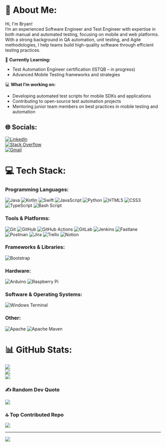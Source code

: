 # 💫 About Me:
Hi, I'm Bryan!  
I’m an experienced Software Engineer and Test Engineer with expertise in both manual and automated testing, focusing on mobile and web platforms. With a strong background in QA automation, unit testing, and Agile methodologies, I help teams build high-quality software through efficient testing practices.  

🌱 **Currently Learning:**  
- Test Automation Engineer certification (ISTQB – in progress)  
- Advanced Mobile Testing frameworks and strategies  

💻 **What I’m working on:**  
- Developing automated test scripts for mobile SDKs and applications  
- Contributing to open-source test automation projects  
- Mentoring junior team members on best practices in mobile testing and automation  

## 🌐 Socials:
[![LinkedIn](https://img.shields.io/badge/LinkedIn-%230077B5.svg?logo=linkedin&logoColor=white)](https://www.linkedin.com/in/bryancervantes/)  
[![Stack Overflow](https://img.shields.io/badge/-Stackoverflow-FE7A16?logo=stack-overflow&logoColor=white)](https://stackoverflow.com/users/29274297)  
[![Gmail](https://img.shields.io/badge/-Gmail-red?style=flat&logo=Gmail&logoColor=white)](mailto:byncvn@gmail.com)  

# 💻 Tech Stack:

### Programming Languages:
![Java](https://img.shields.io/badge/java-%23ED8B00.svg?style=for-the-badge&logo=openjdk&logoColor=white)
![Kotlin](https://img.shields.io/badge/kotlin-%237F52FF.svg?style=for-the-badge&logo=kotlin&logoColor=white)
![Swift](https://img.shields.io/badge/swift-F54A2A?style=for-the-badge&logo=swift&logoColor=white)
![JavaScript](https://img.shields.io/badge/javascript-%23323330.svg?style=for-the-badge&logo=javascript&logoColor=%23F7DF1E)
![Python](https://img.shields.io/badge/python-3670A0?style=for-the-badge&logo=python&logoColor=ffdd54)
![HTML5](https://img.shields.io/badge/html5-%23E34F26.svg?style=for-the-badge&logo=html5&logoColor=white)
![CSS3](https://img.shields.io/badge/css3-%231572B6.svg?style=for-the-badge&logo=css3&logoColor=white)
![TypeScript](https://img.shields.io/badge/typescript-%23007ACC.svg?style=for-the-badge&logo=typescript&logoColor=white)
![Bash Script](https://img.shields.io/badge/bash_script-%23121011.svg?style=for-the-badge&logo=gnu-bash&logoColor=white)

### Tools & Platforms:
![Git](https://img.shields.io/badge/git-%23F05033.svg?style=for-the-badge&logo=git&logoColor=white)
![GitHub](https://img.shields.io/badge/github-%23121011.svg?style=for-the-badge&logo=github&logoColor=white)
![GitHub Actions](https://img.shields.io/badge/github%20actions-%232671E5.svg?style=for-the-badge&logo=githubactions&logoColor=white)
![GitLab](https://img.shields.io/badge/gitlab-%23181717.svg?style=for-the-badge&logo=gitlab&logoColor=white)
![Jenkins](https://img.shields.io/badge/jenkins-%232C5263.svg?style=for-the-badge&logo=jenkins&logoColor=white)
![Fastlane](https://img.shields.io/badge/fastlane-%2382bd4e.svg?style=for-the-badge&logo=fastlane&logoColor=black)
![Postman](https://img.shields.io/badge/Postman-FF6C37?style=for-the-badge&logo=postman&logoColor=white)
![Jira](https://img.shields.io/badge/jira-%230A0FFF.svg?style=for-the-badge&logo=jira&logoColor=white)
![Trello](https://img.shields.io/badge/Trello-%23026AA7.svg?style=for-the-badge&logo=Trello&logoColor=white)
![Notion](https://img.shields.io/badge/Notion-%23000000.svg?style=for-the-badge&logo=notion&logoColor=white)

### Frameworks & Libraries:
![Bootstrap](https://img.shields.io/badge/bootstrap-%238511FA.svg?style=for-the-badge&logo=bootstrap&logoColor=white)

### Hardware:
![Arduino](https://img.shields.io/badge/-Arduino-00979D?style=for-the-badge&logo=Arduino&logoColor=white)
![Raspberry Pi](https://img.shields.io/badge/-Raspberry_Pi-C51A4A?style=for-the-badge&logo=Raspberry-Pi)

### Software & Operating Systems:
![Windows Terminal](https://img.shields.io/badge/Windows%20Terminal-%234D4D4D.svg?style=for-the-badge&logo=windows-terminal&logoColor=white)

### Other:
![Apache](https://img.shields.io/badge/apache-%23D42029.svg?style=for-the-badge&logo=apache&logoColor=white)
![Apache Maven](https://img.shields.io/badge/Apache%20Maven-C71A36?style=for-the-badge&logo=Apache%20Maven&logoColor=white)


# 📊 GitHub Stats:
![](https://github-readme-stats.vercel.app/api?username=byncvn&theme=default&hide_border=false&include_all_commits=true&count_private=true)  
![](https://github-readme-streak-stats.herokuapp.com/?user=byncvn&theme=default&hide_border=false)  
![](https://github-readme-stats.vercel.app/api/top-langs/?username=byncvn&theme=default&hide_border=false&include_all_commits=true&count_private=true&layout=compact)  

### ✍️ Random Dev Quote  
![](https://quotes-github-readme.vercel.app/api?type=horizontal&theme=radical)  

### 🔝 Top Contributed Repo  
![](https://github-contributor-stats.vercel.app/api?username=byncvn&limit=5&theme=dark&combine_all_yearly_contributions=true)

---
[![](https://visitcount.itsvg.in/api?id=byncvn&icon=0&color=0)](https://visitcount.itsvg.in)
